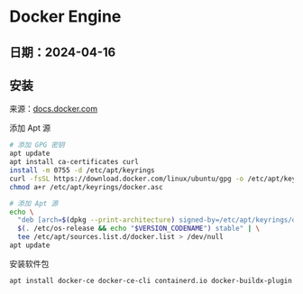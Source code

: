 # Docker Engine
日期：2024-04-16
 ---

## 安装
来源：[docs.docker.com](https://docs.docker.com/engine/install/ubuntu/#install-using-the-repository)

添加 Apt 源
```bash
# 添加 GPG 密钥
apt update
apt install ca-certificates curl
install -m 0755 -d /etc/apt/keyrings
curl -fsSL https://download.docker.com/linux/ubuntu/gpg -o /etc/apt/keyrings/docker.asc
chmod a+r /etc/apt/keyrings/docker.asc

# 添加 Apt 源
echo \
  "deb [arch=$(dpkg --print-architecture) signed-by=/etc/apt/keyrings/docker.asc] https://download.docker.com/linux/ubuntu \
  $(. /etc/os-release && echo "$VERSION_CODENAME") stable" | \
  tee /etc/apt/sources.list.d/docker.list > /dev/null
apt update
```

安装软件包
```bash
apt install docker-ce docker-ce-cli containerd.io docker-buildx-plugin docker-compose-plugin
```

